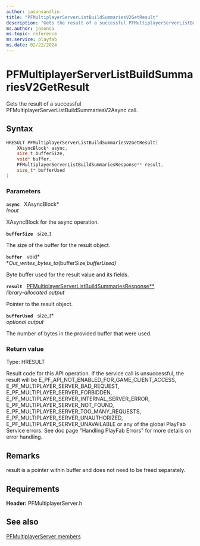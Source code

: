 ```yaml
---
author: jasonsandlin
title: "PFMultiplayerServerListBuildSummariesV2GetResult"
description: "Gets the result of a successful PFMultiplayerServerListBuildSummariesV2Async call."
ms.author: jasonsa
ms.topic: reference
ms.service: playfab
ms.date: 02/22/2024
---
```


# PFMultiplayerServerListBuildSummariesV2GetResult  

Gets the result of a successful PFMultiplayerServerListBuildSummariesV2Async call.  

## Syntax  
  
```cpp
HRESULT PFMultiplayerServerListBuildSummariesV2GetResult(  
    XAsyncBlock* async,  
    size_t bufferSize,  
    void* buffer,  
    PFMultiplayerServerListBuildSummariesResponse** result,  
    size_t* bufferUsed  
)  
```  
  
### Parameters  
  
**`async`** &nbsp; XAsyncBlock*  
*_Inout_*  
  
XAsyncBlock for the async operation.  
  
**`bufferSize`** &nbsp; size_t  
  
The size of the buffer for the result object.  
  
**`buffer`** &nbsp; void*  
*_Out_writes_bytes_to_(bufferSize,*bufferUsed)*  
  
Byte buffer used for the result value and its fields.  
  
**`result`** &nbsp; [PFMultiplayerServerListBuildSummariesResponse**](../../pfmultiplayerservertypes/structs/pfmultiplayerserverlistbuildsummariesresponse.md)  
*library-allocated output*  
  
Pointer to the result object.  
  
**`bufferUsed`** &nbsp; size_t*  
*optional output*  
  
The number of bytes in the provided buffer that were used.  
  
  
### Return value
Type: HRESULT
  
Result code for this API operation. If the service call is unsuccessful, the result will be E_PF_API_NOT_ENABLED_FOR_GAME_CLIENT_ACCESS, E_PF_MULTIPLAYER_SERVER_BAD_REQUEST, E_PF_MULTIPLAYER_SERVER_FORBIDDEN, E_PF_MULTIPLAYER_SERVER_INTERNAL_SERVER_ERROR, E_PF_MULTIPLAYER_SERVER_NOT_FOUND, E_PF_MULTIPLAYER_SERVER_TOO_MANY_REQUESTS, E_PF_MULTIPLAYER_SERVER_UNAUTHORIZED, E_PF_MULTIPLAYER_SERVER_UNAVAILABLE or any of the global PlayFab Service errors. See doc page "Handling PlayFab Errors" for more details on error handling.
  
## Remarks  
  
result is a pointer within buffer and does not need to be freed separately.
  
## Requirements  
  
**Header:** PFMultiplayerServer.h
  
## See also  
[PFMultiplayerServer members](../pfmultiplayerserver_members.md)  

  
  
